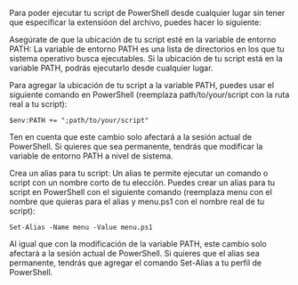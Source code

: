 Para poder ejecutar tu script de PowerShell desde cualquier lugar sin tener que especificar la extensi&oacute;on del archivo, puedes hacer lo siguiente:

Aseg&uacute;rate de que la ubicaci&oacute;n de tu script est&eacute; en la variable de entorno PATH: La variable de entorno PATH es una lista de directorios en los que tu sistema operativo busca ejecutables. Si la ubicaci&oacute;n de tu script est&aacute; en la variable PATH, podr&aacute;s ejecutarlo desde cualquier lugar.

Para agregar la ubicaci&oacute;n de tu script a la variable PATH, puedes usar el siguiente comando en PowerShell (reemplaza path/to/your/script con la ruta real a tu script):

```
$env:PATH += ";path/to/your/script"
```

Ten en cuenta que este cambio solo afectar&aacute; a la sesi&oacute;n actual de PowerShell. Si quieres que sea permanente, tendr&aacute;s que modificar la variable de entorno PATH a nivel de sistema.

Crea un alias para tu script: Un alias te permite ejecutar un comando o script con un nombre corto de tu elecci&oacute;n. Puedes crear un alias para tu script en PowerShell con el siguiente comando (reemplaza menu con el nombre que quieras para el alias y menu.ps1 con el nombre real de tu script):

```
Set-Alias -Name menu -Value menu.ps1
```

Al igual que con la modificaci&oacute;n de la variable PATH, este cambio solo afectar&aacute; a la sesi&oacute;n actual de PowerShell. Si quieres que el alias sea permanente, tendr&aacute;s que agregar el comando Set-Alias a tu perfil de PowerShell.

